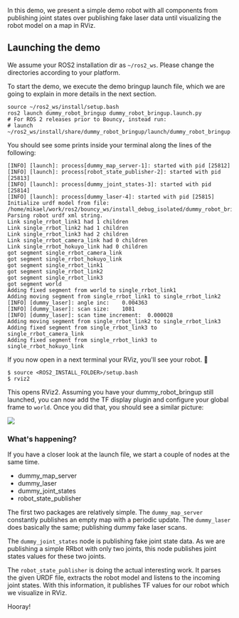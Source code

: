 In this demo, we present a simple demo robot with all components from publishing joint states over publishing fake laser data until visualizing the robot model on a map in RViz.

## Launching the demo
We assume your ROS2 installation dir as `~/ros2_ws`. Please change the directories according to your platform.

To start the demo, we execute the demo bringup launch file, which we are going to explain in more details in the next section.

```
source ~/ros2_ws/install/setup.bash
ros2 launch dummy_robot_bringup dummy_robot_bringup.launch.py
# For ROS 2 releases prior to Bouncy, instead run:
# launch ~/ros2_ws/install/share/dummy_robot_bringup/launch/dummy_robot_bringup.py
```

You should see some prints inside your terminal along the lines of the following:
```
[INFO] [launch]: process[dummy_map_server-1]: started with pid [25812]
[INFO] [launch]: process[robot_state_publisher-2]: started with pid [25813]
[INFO] [launch]: process[dummy_joint_states-3]: started with pid [25814]
[INFO] [launch]: process[dummy_laser-4]: started with pid [25815]
Initialize urdf model from file: /home/mikael/work/ros2/bouncy_ws/install_debug_isolated/dummy_robot_bringup/share/dummy_robot_bringup/launch/single_rrbot.urdf
Parsing robot urdf xml string.
Link single_rrbot_link1 had 1 children
Link single_rrbot_link2 had 1 children
Link single_rrbot_link3 had 2 children
Link single_rrbot_camera_link had 0 children
Link single_rrbot_hokuyo_link had 0 children
got segment single_rrbot_camera_link
got segment single_rrbot_hokuyo_link
got segment single_rrbot_link1
got segment single_rrbot_link2
got segment single_rrbot_link3
got segment world
Adding fixed segment from world to single_rrbot_link1
Adding moving segment from single_rrbot_link1 to single_rrbot_link2
[INFO] [dummy_laser]: angle inc:	0.004363
[INFO] [dummy_laser]: scan size:	1081
[INFO] [dummy_laser]: scan time increment: 	0.000028
Adding moving segment from single_rrbot_link2 to single_rrbot_link3
Adding fixed segment from single_rrbot_link3 to single_rrbot_camera_link
Adding fixed segment from single_rrbot_link3 to single_rrbot_hokuyo_link
```

If you now open in a next terminal your RViz, you'll see your robot. 🎉 

```
$ source <ROS2_INSTALL_FOLDER>/setup.bash
$ rviz2
```

This opens RViz2. Assuming you have your dummy_robot_bringup still launched, you can now add the TF display plugin and configure your global frame to `world`. Once you did that, you should see a similar picture:

![](https://i.imgur.com/pCFDTCv.png)

### What's happening?
If you have a closer look at the launch file, we start a couple of nodes at the same time.

* dummy_map_server
* dummy_laser
* dummy_joint_states
* robot_state_publisher

The first two packages are relatively simple. The `dummy_map_server` constantly publishes an empty map with a periodic update. The `dummy_laser` does basically the same; publishing dummy fake laser scans.

The `dummy_joint_states` node is publishing fake joint state data. As we are publishing a simple RRbot with only two joints, this node publishes joint states values for these two joints.

The `robot_state_publisher` is doing the actual interesting work. It parses the given URDF file, extracts the robot model and listens to the incoming joint states. With this information, it publishes TF values for our robot which we visualize in RViz.

Hooray!
